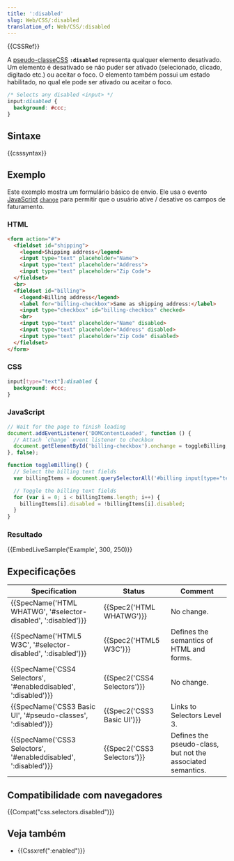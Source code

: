 ```yaml
---
title: ':disabled'
slug: Web/CSS/:disabled
translation_of: Web/CSS/:disabled
---
```

{{CSSRef}}

A [pseudo-classe](/pt-BR/docs/Web/CSS/Pseudo-classes)[CSS](/pt-BR/docs/Web/CSS) **`:disabled`** representa qualquer elemento desativado. Um elemento é desativado se não puder ser ativado (selecionado, clicado, digitado etc.) ou aceitar o foco. O elemento também possui um estado habilitado, no qual ele pode ser ativado ou aceitar o foco.

```css
/* Selects any disabled <input> */
input:disabled {
  background: #ccc;
}
```

## Sintaxe

{{csssyntax}}

## Exemplo

Este exemplo mostra um formulário básico de envio. Ele usa o evento [JavaScript](/pt-BR/docs/Web/JavaScript) [`change`](https://developer.mozilla.org/en-US/docs/Web/Events/change "/en-US/docs/Web/Events/change") para permitir que o usuário ative / desative os campos de faturamento.

### HTML

```html
<form action="#">
  <fieldset id="shipping">
    <legend>Shipping address</legend>
    <input type="text" placeholder="Name">
    <input type="text" placeholder="Address">
    <input type="text" placeholder="Zip Code">
  </fieldset>
  <br>
  <fieldset id="billing">
    <legend>Billing address</legend>
    <label for="billing-checkbox">Same as shipping address:</label>
    <input type="checkbox" id="billing-checkbox" checked>
    <br>
    <input type="text" placeholder="Name" disabled>
    <input type="text" placeholder="Address" disabled>
    <input type="text" placeholder="Zip Code" disabled>
  </fieldset>
</form>
```

### CSS

```css
input[type="text"]:disabled {
  background: #ccc;
}
```

### JavaScript

```js
// Wait for the page to finish loading
document.addEventListener('DOMContentLoaded', function () {
  // Attach `change` event listener to checkbox
  document.getElementById('billing-checkbox').onchange = toggleBilling;
}, false);

function toggleBilling() {
  // Select the billing text fields
  var billingItems = document.querySelectorAll('#billing input[type="text"]');

  // Toggle the billing text fields
  for (var i = 0; i < billingItems.length; i++) {
    billingItems[i].disabled = !billingItems[i].disabled;
  }
}
```

### Resultado

{{EmbedLiveSample('Example', 300, 250)}}

## Expecificações

| Specification                                                                        | Status                               | Comment                                                     |
| ------------------------------------------------------------------------------------ | ------------------------------------ | ----------------------------------------------------------- |
| {{SpecName('HTML WHATWG', '#selector-disabled', ':disabled')}} | {{Spec2('HTML WHATWG')}}     | No change.                                                  |
| {{SpecName('HTML5 W3C', '#selector-disabled', ':disabled')}}     | {{Spec2('HTML5 W3C')}}         | Defines the semantics of HTML and forms.                    |
| {{SpecName('CSS4 Selectors', '#enableddisabled', ':disabled')}} | {{Spec2('CSS4 Selectors')}} | No change.                                                  |
| {{SpecName('CSS3 Basic UI', '#pseudo-classes', ':disabled')}}     | {{Spec2('CSS3 Basic UI')}} | Links to Selectors Level 3.                                 |
| {{SpecName('CSS3 Selectors', '#enableddisabled', ':disabled')}} | {{Spec2('CSS3 Selectors')}} | Defines the pseudo-class, but not the associated semantics. |

## Compatibilidade com navegadores

{{Compat("css.selectors.disabled")}}

## Veja também

- {{Cssxref(":enabled")}}
